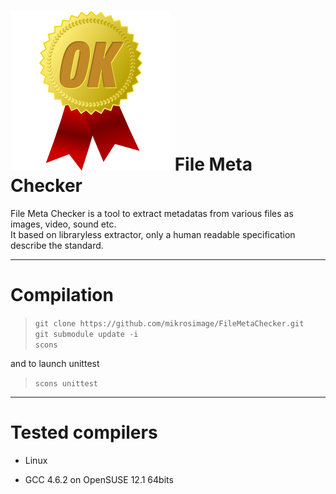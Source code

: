 ![FileMetaChecker](resources/FileMetaCheckerLogo.png "FileMetaChecker")  File Meta Checker
=================
  
File Meta Checker is a tool to extract metadatas from various files as images, video, sound etc.  
It based on libraryless extractor, only a human readable specification describe the standard.  
  
___
Compilation
===========
  
> `git clone https://github.com/mikrosimage/FileMetaChecker.git`  
> `git submodule update -i`  
> `scons`  
  
and to launch unittest  
> `scons unittest`  
  
___
Tested compilers
================
  
- Linux  
 + GCC 4.6.2 on OpenSUSE 12.1 64bits  
  


